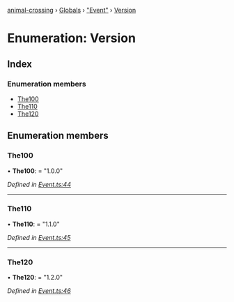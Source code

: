 [animal-crossing](../README.md) › [Globals](../globals.md) › ["Event"](../modules/_event_.md) › [Version](_event_.version.md)

# Enumeration: Version

## Index

### Enumeration members

* [The100](_event_.version.md#the100)
* [The110](_event_.version.md#the110)
* [The120](_event_.version.md#the120)

## Enumeration members

###  The100

• **The100**: = "1.0.0"

*Defined in [Event.ts:44](https://github.com/Norviah/animal-crossing/blob/1f4a387/module/types/Event.ts#L44)*

___

###  The110

• **The110**: = "1.1.0"

*Defined in [Event.ts:45](https://github.com/Norviah/animal-crossing/blob/1f4a387/module/types/Event.ts#L45)*

___

###  The120

• **The120**: = "1.2.0"

*Defined in [Event.ts:46](https://github.com/Norviah/animal-crossing/blob/1f4a387/module/types/Event.ts#L46)*
